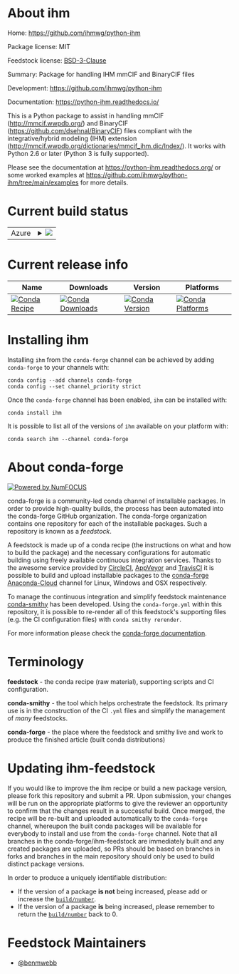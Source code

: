 About ihm
=========

Home: https://github.com/ihmwg/python-ihm

Package license: MIT

Feedstock license: [BSD-3-Clause](https://github.com/conda-forge/ihm-feedstock/blob/master/LICENSE.txt)

Summary: Package for handling IHM mmCIF and BinaryCIF files

Development: https://github.com/ihmwg/python-ihm

Documentation: https://python-ihm.readthedocs.io/

This is a Python package to assist in handling mmCIF
(http://mmcif.wwpdb.org/) and BinaryCIF
(https://github.com/dsehnal/BinaryCIF) files compliant with the
integrative/hybrid modeling (IHM) extension
(http://mmcif.wwpdb.org/dictionaries/mmcif_ihm.dic/Index/).
It works with Python 2.6 or later (Python 3 is fully supported).

Please see the documentation at https://python-ihm.readthedocs.org/
or some worked examples at
https://github.com/ihmwg/python-ihm/tree/main/examples
for more details.


Current build status
====================


<table>
    
  <tr>
    <td>Azure</td>
    <td>
      <details>
        <summary>
          <a href="https://dev.azure.com/conda-forge/feedstock-builds/_build/latest?definitionId=12501&branchName=master">
            <img src="https://dev.azure.com/conda-forge/feedstock-builds/_apis/build/status/ihm-feedstock?branchName=master">
          </a>
        </summary>
        <table>
          <thead><tr><th>Variant</th><th>Status</th></tr></thead>
          <tbody><tr>
              <td>linux_64_python3.6.____cpython</td>
              <td>
                <a href="https://dev.azure.com/conda-forge/feedstock-builds/_build/latest?definitionId=12501&branchName=master">
                  <img src="https://dev.azure.com/conda-forge/feedstock-builds/_apis/build/status/ihm-feedstock?branchName=master&jobName=linux&configuration=linux_64_python3.6.____cpython" alt="variant">
                </a>
              </td>
            </tr><tr>
              <td>linux_64_python3.7.____cpython</td>
              <td>
                <a href="https://dev.azure.com/conda-forge/feedstock-builds/_build/latest?definitionId=12501&branchName=master">
                  <img src="https://dev.azure.com/conda-forge/feedstock-builds/_apis/build/status/ihm-feedstock?branchName=master&jobName=linux&configuration=linux_64_python3.7.____cpython" alt="variant">
                </a>
              </td>
            </tr><tr>
              <td>linux_64_python3.8.____cpython</td>
              <td>
                <a href="https://dev.azure.com/conda-forge/feedstock-builds/_build/latest?definitionId=12501&branchName=master">
                  <img src="https://dev.azure.com/conda-forge/feedstock-builds/_apis/build/status/ihm-feedstock?branchName=master&jobName=linux&configuration=linux_64_python3.8.____cpython" alt="variant">
                </a>
              </td>
            </tr><tr>
              <td>osx_64_python3.6.____cpython</td>
              <td>
                <a href="https://dev.azure.com/conda-forge/feedstock-builds/_build/latest?definitionId=12501&branchName=master">
                  <img src="https://dev.azure.com/conda-forge/feedstock-builds/_apis/build/status/ihm-feedstock?branchName=master&jobName=osx&configuration=osx_64_python3.6.____cpython" alt="variant">
                </a>
              </td>
            </tr><tr>
              <td>osx_64_python3.7.____cpython</td>
              <td>
                <a href="https://dev.azure.com/conda-forge/feedstock-builds/_build/latest?definitionId=12501&branchName=master">
                  <img src="https://dev.azure.com/conda-forge/feedstock-builds/_apis/build/status/ihm-feedstock?branchName=master&jobName=osx&configuration=osx_64_python3.7.____cpython" alt="variant">
                </a>
              </td>
            </tr><tr>
              <td>osx_64_python3.8.____cpython</td>
              <td>
                <a href="https://dev.azure.com/conda-forge/feedstock-builds/_build/latest?definitionId=12501&branchName=master">
                  <img src="https://dev.azure.com/conda-forge/feedstock-builds/_apis/build/status/ihm-feedstock?branchName=master&jobName=osx&configuration=osx_64_python3.8.____cpython" alt="variant">
                </a>
              </td>
            </tr><tr>
              <td>win_64_python3.6.____cpython</td>
              <td>
                <a href="https://dev.azure.com/conda-forge/feedstock-builds/_build/latest?definitionId=12501&branchName=master">
                  <img src="https://dev.azure.com/conda-forge/feedstock-builds/_apis/build/status/ihm-feedstock?branchName=master&jobName=win&configuration=win_64_python3.6.____cpython" alt="variant">
                </a>
              </td>
            </tr><tr>
              <td>win_64_python3.7.____cpython</td>
              <td>
                <a href="https://dev.azure.com/conda-forge/feedstock-builds/_build/latest?definitionId=12501&branchName=master">
                  <img src="https://dev.azure.com/conda-forge/feedstock-builds/_apis/build/status/ihm-feedstock?branchName=master&jobName=win&configuration=win_64_python3.7.____cpython" alt="variant">
                </a>
              </td>
            </tr><tr>
              <td>win_64_python3.8.____cpython</td>
              <td>
                <a href="https://dev.azure.com/conda-forge/feedstock-builds/_build/latest?definitionId=12501&branchName=master">
                  <img src="https://dev.azure.com/conda-forge/feedstock-builds/_apis/build/status/ihm-feedstock?branchName=master&jobName=win&configuration=win_64_python3.8.____cpython" alt="variant">
                </a>
              </td>
            </tr>
          </tbody>
        </table>
      </details>
    </td>
  </tr>
</table>

Current release info
====================

| Name | Downloads | Version | Platforms |
| --- | --- | --- | --- |
| [![Conda Recipe](https://img.shields.io/badge/recipe-ihm-green.svg)](https://anaconda.org/conda-forge/ihm) | [![Conda Downloads](https://img.shields.io/conda/dn/conda-forge/ihm.svg)](https://anaconda.org/conda-forge/ihm) | [![Conda Version](https://img.shields.io/conda/vn/conda-forge/ihm.svg)](https://anaconda.org/conda-forge/ihm) | [![Conda Platforms](https://img.shields.io/conda/pn/conda-forge/ihm.svg)](https://anaconda.org/conda-forge/ihm) |

Installing ihm
==============

Installing `ihm` from the `conda-forge` channel can be achieved by adding `conda-forge` to your channels with:

```
conda config --add channels conda-forge
conda config --set channel_priority strict
```

Once the `conda-forge` channel has been enabled, `ihm` can be installed with:

```
conda install ihm
```

It is possible to list all of the versions of `ihm` available on your platform with:

```
conda search ihm --channel conda-forge
```


About conda-forge
=================

[![Powered by NumFOCUS](https://img.shields.io/badge/powered%20by-NumFOCUS-orange.svg?style=flat&colorA=E1523D&colorB=007D8A)](http://numfocus.org)

conda-forge is a community-led conda channel of installable packages.
In order to provide high-quality builds, the process has been automated into the
conda-forge GitHub organization. The conda-forge organization contains one repository
for each of the installable packages. Such a repository is known as a *feedstock*.

A feedstock is made up of a conda recipe (the instructions on what and how to build
the package) and the necessary configurations for automatic building using freely
available continuous integration services. Thanks to the awesome service provided by
[CircleCI](https://circleci.com/), [AppVeyor](https://www.appveyor.com/)
and [TravisCI](https://travis-ci.com/) it is possible to build and upload installable
packages to the [conda-forge](https://anaconda.org/conda-forge)
[Anaconda-Cloud](https://anaconda.org/) channel for Linux, Windows and OSX respectively.

To manage the continuous integration and simplify feedstock maintenance
[conda-smithy](https://github.com/conda-forge/conda-smithy) has been developed.
Using the ``conda-forge.yml`` within this repository, it is possible to re-render all of
this feedstock's supporting files (e.g. the CI configuration files) with ``conda smithy rerender``.

For more information please check the [conda-forge documentation](https://conda-forge.org/docs/).

Terminology
===========

**feedstock** - the conda recipe (raw material), supporting scripts and CI configuration.

**conda-smithy** - the tool which helps orchestrate the feedstock.
                   Its primary use is in the construction of the CI ``.yml`` files
                   and simplify the management of *many* feedstocks.

**conda-forge** - the place where the feedstock and smithy live and work to
                  produce the finished article (built conda distributions)


Updating ihm-feedstock
======================

If you would like to improve the ihm recipe or build a new
package version, please fork this repository and submit a PR. Upon submission,
your changes will be run on the appropriate platforms to give the reviewer an
opportunity to confirm that the changes result in a successful build. Once
merged, the recipe will be re-built and uploaded automatically to the
`conda-forge` channel, whereupon the built conda packages will be available for
everybody to install and use from the `conda-forge` channel.
Note that all branches in the conda-forge/ihm-feedstock are
immediately built and any created packages are uploaded, so PRs should be based
on branches in forks and branches in the main repository should only be used to
build distinct package versions.

In order to produce a uniquely identifiable distribution:
 * If the version of a package **is not** being increased, please add or increase
   the [``build/number``](https://docs.conda.io/projects/conda-build/en/latest/resources/define-metadata.html#build-number-and-string).
 * If the version of a package **is** being increased, please remember to return
   the [``build/number``](https://docs.conda.io/projects/conda-build/en/latest/resources/define-metadata.html#build-number-and-string)
   back to 0.

Feedstock Maintainers
=====================

* [@benmwebb](https://github.com/benmwebb/)

